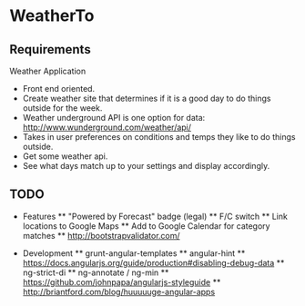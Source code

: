 # WeatherTo


## Requirements

Weather Application
* Front end oriented.
* Create weather site that determines if it is a good day to do things outside for the week.
* Weather underground API is one option for data: http://www.wunderground.com/weather/api/
* Takes in user preferences on conditions and temps they like to do things outside.
* Get some weather api.
* See what days match up to your settings and display accordingly.


## TODO

* Features
** "Powered by Forecast" badge (legal)
** F/C switch
** Link locations to Google Maps
** Add to Google Calendar for category matches
** http://bootstrapvalidator.com/

* Development
** grunt-angular-templates
** angular-hint
** https://docs.angularjs.org/guide/production#disabling-debug-data
** ng-strict-di
** ng-annotate / ng-min
** https://github.com/johnpapa/angularjs-styleguide
** http://briantford.com/blog/huuuuuge-angular-apps

